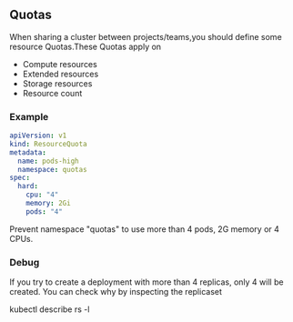 ## Quotas

When sharing a cluster between projects/teams,you should define some resource Quotas.These Quotas apply on

- Compute resources
- Extended resources
- Storage resources
- Resource count

### Example

```yaml
apiVersion: v1
kind: ResourceQuota
metadata:
  name: pods-high
  namespace: quotas
spec:
  hard:
    cpu: "4"
    memory: 2Gi
    pods: "4"
```

Prevent namespace "quotas" to use more than 4 pods, 2G memory or 4 CPUs.

### Debug

If you try to create a deployment with more than 4 replicas, only 4 will be created. You can check why by inspecting the replicaset

kubectl describe rs -l <deployment labels>